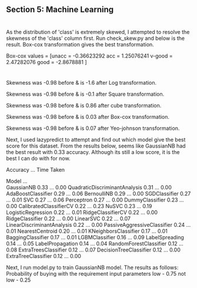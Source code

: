 ## Section 5: Machine Learning

#
As the distribution of 'class' is extremely skewed, I attempted to resolve the skewness of the 'class' column first. 
Run check_skew.py and below is the result. Box-cox transformation gives the best transformation.

Box-cox values = [unacc = -0.36623292  acc = 1.25076241 v-good = 2.47282076 good = -2.8678881 ]
#
Skewness was -0.98 before & is -1.6 after Log transformation.

Skewness was -0.98 before & is -0.1 after Square transformation.

Skewness was -0.98 before & is 0.86 after cube transformation.

Skewness was -0.98 before & is 0.03 after Box-cox transformation.

Skewness was -0.98 before & is 0.07 after Yeo-johnson transformation.


Next, I used lazypredict to attempt and find out which model give the best score for this dataset.
From the results below, seems like GaussianNB had the best result with 0.33 accuracy. Although its still a low score, it is the best I can do with for now.

 Accuracy  ...  Time Taken
 
Model                                    ...            
GaussianNB                         0.33  ...        0.00
QuadraticDiscriminantAnalysis      0.31  ...        0.00
AdaBoostClassifier                 0.29  ...        0.06
BernoulliNB                        0.29  ...        0.00
SGDClassifier                      0.27  ...        0.01
SVC                                0.27  ...        0.06
Perceptron                         0.27  ...        0.00
DummyClassifier                    0.23  ...        0.00
CalibratedClassifierCV             0.22  ...        0.23
NuSVC                              0.23  ...        0.19
LogisticRegression                 0.22  ...        0.01
RidgeClassifierCV                  0.22  ...        0.00
RidgeClassifier                    0.22  ...        0.00
LinearSVC                          0.22  ...        0.07
LinearDiscriminantAnalysis         0.22  ...        0.00
PassiveAggressiveClassifier        0.24  ...        0.01
NearestCentroid                    0.20  ...        0.01
KNeighborsClassifier               0.17  ...        0.01
BaggingClassifier                  0.17  ...        0.01
LGBMClassifier                     0.16  ...        0.09
LabelSpreading                     0.14  ...        0.05
LabelPropagation                   0.14  ...        0.04
RandomForestClassifier             0.12  ...        0.08
ExtraTreesClassifier               0.12  ...        0.07
DecisionTreeClassifier             0.12  ...        0.00
ExtraTreeClassifier                0.12  ...        0.00

Next, I run model.py to train GaussianNB model.
The results as follows:
Probability of buying with the requirement input parameters
low - 0.75
not low - 0.25
